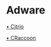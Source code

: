# Adware

[• Citrio](https://d0pple33.github.io/BugLog/Citrio.html)

[• CRaccoon](https://d0pple33.github.io/BugLog/CRaccoon.html)
